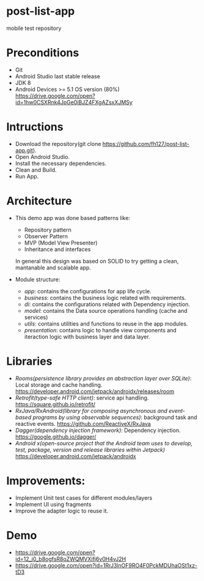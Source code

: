 # post-list-app
mobile test repository 



# Preconditions
* Git
* Android Studio last stable release
* JDK 8
* Android Devices >=  5.1 OS version (80%)    
  https://drive.google.com/open?id=1hw0CSXRnk4JpGe0iBJZ4FXgAZsxXJMSy


# Intructions
* Download the repository(git clone https://github.com/fh127/post-list-app.git).
* Open Android Studio.
* Install the necessary dependencies.
* Clean and Build.
* Run App.


# Architecture
* This demo app was done based patterns like:
   -  Repository pattern 
   -  Observer Pattern
   -  MVP (Model View Presenter)
   -  Inheritance and interfaces
   
   In general this design was based on SOLID to try getting a clean, mantanable and scalable app.
   
 * Module structure:
   - *app*: contains the configurations for app life cycle.
   - *business*: contains the business logic related with requirements.
   - *di*: contains the configurations related with Dependency injection.
   - *model*: contains the Data source operations handling (cache and services)
   - *utils*: contains utilities and functions to reuse in the app modules.
   - *presentation*: contains logic to handle view components and iteraction logic with business layer and data layer.
   
# Libraries
  * *Rooms(persistence library provides an abstraction layer over SQLite)*: Local storage and cache handling.
     https://developer.android.com/jetpack/androidx/releases/room
  * *Retrofit(type-safe HTTP client)*: service api handling.
     https://square.github.io/retrofit/
  * *RxJava/RxAndroid(library for composing asynchronous and event-based programs by using observable sequences)*: background task and       reactive events.
     https://github.com/ReactiveX/RxJava
  * *Dagger(dependency injection framework):* Dependency injection. 
     https://google.github.io/dagger/
  * *Android x(open-source project that the Android team uses to develop, test, package, version and release libraries within Jetpack)*
    https://developer.android.com/jetpack/androidx
    
# Improvements:
  * Implement Unit test cases for different modules/layers
  * Implement UI using fragments
  * Improve the adapter logic to reuse it.
    
# Demo
* https://drive.google.com/open?id=12_i0_b8ogfsR8oZWQMVXifj6v0H4vJ2H
* https://drive.google.com/open?id=1RrJ3lnOF9RO4F0PckMDUhaOSt1xz-tD3



